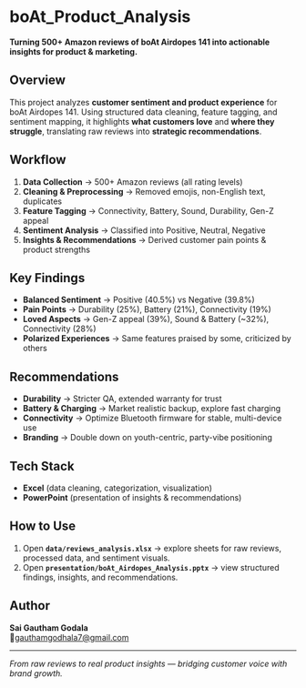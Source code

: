 # boAt_Product_Analysis  

**Turning 500+ Amazon reviews of boAt Airdopes 141 into actionable insights for product & marketing.**  



## Overview  
This project analyzes **customer sentiment and product experience** for boAt Airdopes 141. Using structured data cleaning, feature tagging, and sentiment mapping, it highlights **what customers love** and **where they struggle**, translating raw reviews into **strategic recommendations**.  



## Workflow  
1. **Data Collection** → 500+ Amazon reviews (all rating levels)  
2. **Cleaning & Preprocessing** → Removed emojis, non-English text, duplicates  
3. **Feature Tagging** → Connectivity, Battery, Sound, Durability, Gen-Z appeal  
4. **Sentiment Analysis** → Classified into Positive, Neutral, Negative  
5. **Insights & Recommendations** → Derived customer pain points & product strengths  



## Key Findings  
- **Balanced Sentiment** → Positive (40.5%) vs Negative (39.8%)  
- **Pain Points** → Durability (25%), Battery (21%), Connectivity (19%)  
- **Loved Aspects** → Gen-Z appeal (39%), Sound & Battery (~32%), Connectivity (28%)  
- **Polarized Experiences** → Same features praised by some, criticized by others  



## Recommendations  
- **Durability** → Stricter QA, extended warranty for trust  
- **Battery & Charging** → Market realistic backup, explore fast charging  
- **Connectivity** → Optimize Bluetooth firmware for stable, multi-device use  
- **Branding** → Double down on youth-centric, party-vibe positioning  



## Tech Stack  
- **Excel** (data cleaning, categorization, visualization)  
- **PowerPoint** (presentation of insights & recommendations)  




## How to Use  
1. Open **`data/reviews_analysis.xlsx`** → explore sheets for raw reviews, processed data, and sentiment visuals.  
2. Open **`presentation/boAt_Airdopes_Analysis.pptx`** → view structured findings, insights, and recommendations.  



## Author  
**Sai Gautham Godala**  
📧gauthamgodhala7@gmail.com

---

*From raw reviews to real product insights — bridging customer voice with brand growth.*  
